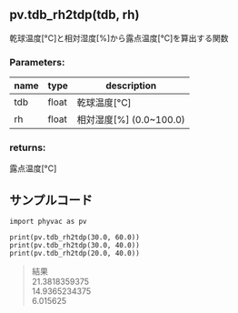 ## pv.tdb_rh2tdp(tdb, rh)
乾球温度[&deg;C]と相対湿度[%]から露点温度[&deg;C]を算出する関数    
### Parameters:
|  name  |  type  | description |
| ---- | ---- | ---- |
|tdb|float|乾球温度[&deg;C]|
|rh|float|相対湿度[%] (0.0~100.0)|
  
### returns:
露点温度[&deg;C]
  
## サンプルコード  
```
import phyvac as pv

print(pv.tdb_rh2tdp(30.0, 60.0))
print(pv.tdb_rh2tdp(30.0, 40.0))
print(pv.tdb_rh2tdp(20.0, 40.0))
```
> 結果  
> 21.3818359375  
> 14.9365234375  
> 6.015625  
  

